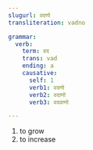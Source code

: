 ```yaml
---
slugurl: वदणो
transliteration: vadno

grammar: 
  verb:
    term: वद
    trans: vad
    ending: a
    causative:
      self: 1
      verb1: वदणो
      verb2: वदाणो
      verb3: वदवाणो

---
```


<word-pos pos="verb">

<word-meanings>

1. to grow
2. to increase

</word-meanings>

<word-egs>

  <word-eg>
  <template #mwr>म्यूचूअल फंड में अबे ऊस पैसा नाकणो शुरू कर दे, जदी जाईन वे कई गुणा <b>वदी</b>।</template>
  <template #mwrlatn>
  Mutual Fund mein abe us paisa naakno shuru kar de, jadi jaayin ve kai gunaa vadi.
  </template>
  <template #en>  
  Start investing money in Mutual Fund from now itself; then only it grow manifold.
  </template>
  </word-eg>

</word-egs>

<verb-conj :grammar="grammar"></verb-conj>

</word-pos>

